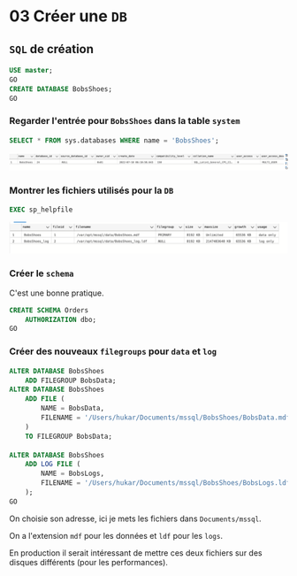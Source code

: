 # 03 Créer une `DB`



## `SQL` de création

```sql
USE master;
GO
CREATE DATABASE BobsShoes;
GO
```



### Regarder l'entrée pour `BobsShoes` dans la table `system`

```sql
SELECT * FROM sys.databases WHERE name = 'BobsShoes';
```

<img src="assets/several-infos-sys-database-ssh.png" alt="several-infos-sys-database-ssh" style="zoom:50%;" />



### Montrer les fichiers utilisés pour la `DB`

```sql
EXEC sp_helpfile
```

<img src="assets/data-and-log-files-ccq.png" alt="data-and-log-files-ccq" style="zoom:50%;" />



### Créer le `schema`

C'est une bonne pratique.

```sql
CREATE SCHEMA Orders
    AUTHORIZATION dbo;
GO
```



### Créer des nouveaux `filegroups` pour `data` et `log`

```sql
ALTER DATABASE BobsShoes
	ADD FILEGROUP BobsData;
ALTER DATABASE BobsShoes
	ADD FILE (
    	NAME = BobsData,
        FILENAME = '/Users/hukar/Documents/mssql/BobsShoes/BobsData.mdf'
    )
    TO FILEGROUP BobsData;
    
ALTER DATABASE BobsShoes
	ADD LOG FILE (
        NAME = BobsLogs,
        FILENAME = '/Users/hukar/Documents/mssql/BobsShoes/BobsLogs.ldf'
    );
GO
```

On choisie son adresse, ici je mets les fichiers dans `Documents/mssql`.

On a l'extension `mdf` pour les données et `ldf` pour les `logs`.

En production il serait intéressant de mettre ces deux fichiers sur des disques différents (pour les performances).